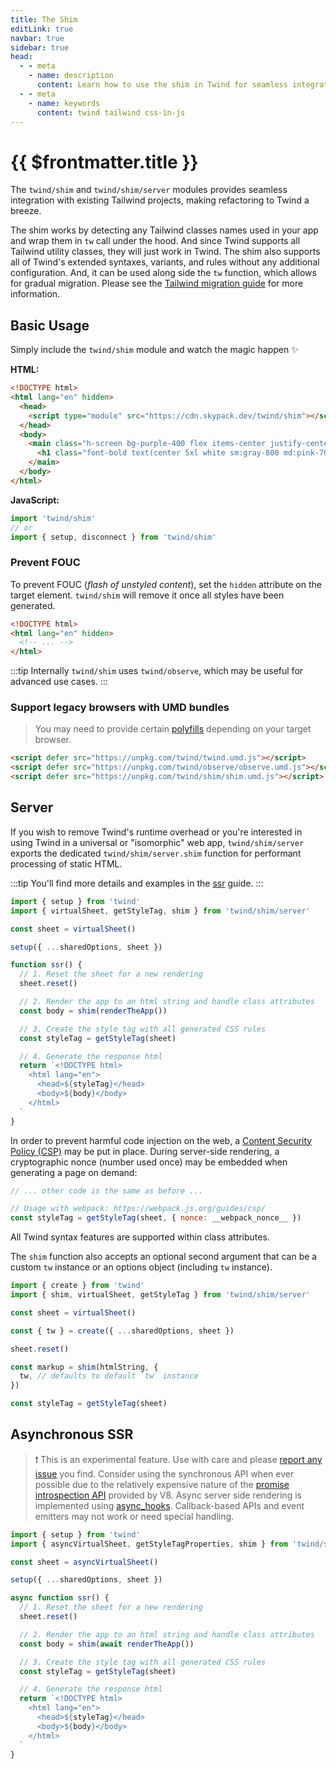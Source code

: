 ```yaml
---
title: The Shim
editLink: true
navbar: true
sidebar: true
head:
  - - meta
    - name: description
      content: Learn how to use the shim in Twind for seamless integration with Tailwind.
  - - meta
    - name: keywords
      content: twind tailwind css-in-js
---
```


# {{ $frontmatter.title }}

The `twind/shim` and `twind/shim/server` modules provides seamless integration with existing Tailwind projects, making refactoring to Twind a breeze.

The shim works by detecting any Tailwind classes names used in your app and wrap them in `tw` call under the hood. And since Twind supports all Tailwind utility classes, they will just work in Twind. The shim also supports all of Twind's extended syntaxes, variants, and rules without any additional configuration. And, it can be used along side the `tw` function, which allows for gradual migration. Please see the [Tailwind migration guide](../migration-guides/tailwind.md) for more information.

## Basic Usage

Simply include the `twind/shim` module and watch the magic happen ✨

**HTML:**

```html
<!DOCTYPE html>
<html lang="en" hidden>
  <head>
    <script type="module" src="https://cdn.skypack.dev/twind/shim"></script>
  </head>
  <body>
    <main class="h-screen bg-purple-400 flex items-center justify-center">
      <h1 class="font-bold text(center 5xl white sm:gray-800 md:pink-700)">This is Twind!</h1>
    </main>
  </body>
</html>
```

**JavaScript:**

```js
import 'twind/shim'
// or
import { setup, disconnect } from 'twind/shim'
```

<!-- > [live and interactive shim demo 🚀 ](https://esm.codes/#aW1wb3J0ICdodHRwczovL2Nkbi5za3lwYWNrLmRldi90d2luZC9zaGltJwoKZG9jdW1lbnQuYm9keS5pbm5lckhUTUwgPSBgCiAgPG1haW4gY2xhc3M9Imgtc2NyZWVuIGJnLXB1cnBsZS00MDAgZmxleCBpdGVtcy1jZW50ZXIganVzdGlmeS1jZW50ZXIiPgogICAgPGgxIGNsYXNzPSJmb250LWJvbGQgdGV4dChjZW50ZXIgNXhsIHdoaXRlIHNtOmdyYXktODAwIG1kOnBpbmstNzAwKSI+CiAgICAgIFRoaXMgaXMgVHdpbmQhCiAgICA8L2gxPgogIDwvbWFpbj4KYA==) -->

### Prevent FOUC

To prevent FOUC (_flash of unstyled content_), set the `hidden` attribute on the target element. `twind/shim` will remove it once all styles have been generated.

```html
<!DOCTYPE html>
<html lang="en" hidden>
  <!-- ... -->
</html>
```

:::tip
Internally `twind/shim` uses `twind/observe`, which may be useful for advanced use cases.
:::

### Support legacy browsers with UMD bundles

> You may need to provide certain [polyfills](./browser-support.md) depending on your target browser.

```html
<script defer src="https://unpkg.com/twind/twind.umd.js"></script>
<script defer src="https://unpkg.com/twind/observe/observe.umd.js"></script>
<script defer src="https://unpkg.com/twind/shim/shim.umd.js"></script>
```

## Server

If you wish to remove Twind's runtime overhead or you're interested in using Twind in a universal or "isomorphic" web app, `twind/shim/server` exports the dedicated `twind/shim/server.shim` function for performant processing of static HTML.

:::tip
You'll find more details and examples in the [ssr](../usage-guides/ssr.md) guide.
:::

```js
import { setup } from 'twind'
import { virtualSheet, getStyleTag, shim } from 'twind/shim/server'

const sheet = virtualSheet()

setup({ ...sharedOptions, sheet })

function ssr() {
  // 1. Reset the sheet for a new rendering
  sheet.reset()

  // 2. Render the app to an html string and handle class attributes
  const body = shim(renderTheApp())

  // 3. Create the style tag with all generated CSS rules
  const styleTag = getStyleTag(sheet)

  // 4. Generate the response html
  return `<!DOCTYPE html>
    <html lang="en">
      <head>${styleTag}</head>
      <body>${body}</body>
    </html>
  `
}
```

In order to prevent harmful code injection on the web, a [Content Security Policy (CSP)](https://developer.mozilla.org/docs/Web/HTTP/CSP) may be put in place. During server-side rendering, a cryptographic nonce (number used once) may be embedded when generating a page on demand:

```js
// ... other code is the same as before ...

// Usage with webpack: https://webpack.js.org/guides/csp/
const styleTag = getStyleTag(sheet, { nonce: __webpack_nonce__ })
```

All Twind syntax features are supported within class attributes.

The `shim` function also accepts an optional second argument that can be a custom `tw` instance or an options object (including `tw` instance).

```js
import { create } from 'twind'
import { shim, virtualSheet, getStyleTag } from 'twind/shim/server'

const sheet = virtualSheet()

const { tw } = create({ ...sharedOptions, sheet })

sheet.reset()

const markup = shim(htmlString, {
  tw, // defaults to default `tw` instance
})

const styleTag = getStyleTag(sheet)
```

## Asynchronous SSR

> ❗ This is an experimental feature. Use with care and please [report any issue](https://github.com/tw-in-js/twind/issues/new) you find.
> Consider using the synchronous API when ever possible due to the relatively expensive nature of the [promise introspection API](https://docs.google.com/document/d/1rda3yKGHimKIhg5YeoAmCOtyURgsbTH_qaYR79FELlk/edit) provided by V8.
> Async server side rendering is implemented using [async_hooks](https://nodejs.org/docs/latest-v14.x/api/async_hooks.html). Callback-based APIs and event emitters may not work or need special handling.

```js
import { setup } from 'twind'
import { asyncVirtualSheet, getStyleTagProperties, shim } from 'twind/server'

const sheet = asyncVirtualSheet()

setup({ ...sharedOptions, sheet })

async function ssr() {
  // 1. Reset the sheet for a new rendering
  sheet.reset()

  // 2. Render the app to an html string and handle class attributes
  const body = shim(await renderTheApp())

  // 3. Create the style tag with all generated CSS rules
  const styleTag = getStyleTag(sheet)

  // 4. Generate the response html
  return `<!DOCTYPE html>
    <html lang="en">
      <head>${styleTag}</head>
      <body>${body}</body>
    </html>
  `
}
```

<!-- The shim allows for the use of the `class` attribute for tailwind rules. If such a rule is detected, the corresponding CSS rule is created and injected into the stylesheet dynamically. The default `twind/shim` export is intended for client-side usage and, without configuration, utilizes the default/global `tw` instance. For server-side usage, [`twind/shim/server`](#) exports a dedicated `shim` function that will parse and update a static HTML string while collecting the style rules into a sheet for further usage in your respective framework. -->
